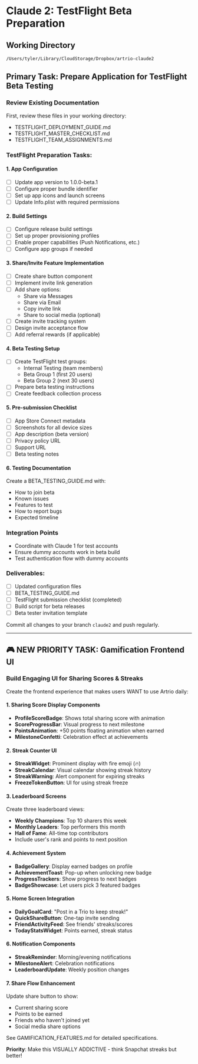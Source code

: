 # Claude 2: TestFlight Beta Preparation

## Working Directory
`/Users/tyler/Library/CloudStorage/Dropbox/artrio-claude2`

## Primary Task: Prepare Application for TestFlight Beta Testing

### Review Existing Documentation
First, review these files in your working directory:
- TESTFLIGHT_DEPLOYMENT_GUIDE.md
- TESTFLIGHT_MASTER_CHECKLIST.md
- TESTFLIGHT_TEAM_ASSIGNMENTS.md

### TestFlight Preparation Tasks:

#### 1. App Configuration
- [ ] Update app version to 1.0.0-beta.1
- [ ] Configure proper bundle identifier
- [ ] Set up app icons and launch screens
- [ ] Update Info.plist with required permissions

#### 2. Build Settings
- [ ] Configure release build settings
- [ ] Set up proper provisioning profiles
- [ ] Enable proper capabilities (Push Notifications, etc.)
- [ ] Configure app groups if needed

#### 3. Share/Invite Feature Implementation
- [ ] Create share button component
- [ ] Implement invite link generation
- [ ] Add share options:
  - Share via Messages
  - Share via Email
  - Copy invite link
  - Share to social media (optional)
- [ ] Create invite tracking system
- [ ] Design invite acceptance flow
- [ ] Add referral rewards (if applicable)

#### 4. Beta Testing Setup
- [ ] Create TestFlight test groups:
  - Internal Testing (team members)
  - Beta Group 1 (first 20 users)
  - Beta Group 2 (next 30 users)
- [ ] Prepare beta testing instructions
- [ ] Create feedback collection process

#### 5. Pre-submission Checklist
- [ ] App Store Connect metadata
- [ ] Screenshots for all device sizes
- [ ] App description (beta version)
- [ ] Privacy policy URL
- [ ] Support URL
- [ ] Beta testing notes

#### 6. Testing Documentation
Create a BETA_TESTING_GUIDE.md with:
- How to join beta
- Known issues
- Features to test
- How to report bugs
- Expected timeline

### Integration Points
- Coordinate with Claude 1 for test accounts
- Ensure dummy accounts work in beta build
- Test authentication flow with dummy accounts

### Deliverables:
- [ ] Updated configuration files
- [ ] BETA_TESTING_GUIDE.md
- [ ] TestFlight submission checklist (completed)
- [ ] Build script for beta releases
- [ ] Beta tester invitation template

Commit all changes to your branch `claude2` and push regularly.

---

## 🎮 NEW PRIORITY TASK: Gamification Frontend UI

### Build Engaging UI for Sharing Scores & Streaks

Create the frontend experience that makes users WANT to use Artrio daily:

#### 1. Sharing Score Display Components
- **ProfileScoreBadge**: Shows total sharing score with animation
- **ScoreProgressBar**: Visual progress to next milestone
- **PointsAnimation**: +50 points floating animation when earned
- **MilestoneConfetti**: Celebration effect at achievements

#### 2. Streak Counter UI
- **StreakWidget**: Prominent display with fire emoji (🔥)
- **StreakCalendar**: Visual calendar showing streak history
- **StreakWarning**: Alert component for expiring streaks
- **FreezeTokenButton**: UI for using streak freeze

#### 3. Leaderboard Screens
Create three leaderboard views:
- **Weekly Champions**: Top 10 sharers this week
- **Monthly Leaders**: Top performers this month  
- **Hall of Fame**: All-time top contributors
- Include user's rank and points to next position

#### 4. Achievement System
- **BadgeGallery**: Display earned badges on profile
- **AchievementToast**: Pop-up when unlocking new badge
- **ProgressTrackers**: Show progress to next badges
- **BadgeShowcase**: Let users pick 3 featured badges

#### 5. Home Screen Integration
- **DailyGoalCard**: "Post in a Trio to keep streak!"
- **QuickShareButton**: One-tap invite sending
- **FriendActivityFeed**: See friends' streaks/scores
- **TodayStatsWidget**: Points earned, streak status

#### 6. Notification Components
- **StreakReminder**: Morning/evening notifications
- **MilestoneAlert**: Celebration notifications
- **LeaderboardUpdate**: Weekly position changes

#### 7. Share Flow Enhancement
Update share button to show:
- Current sharing score
- Points to be earned
- Friends who haven't joined yet
- Social media share options

See GAMIFICATION_FEATURES.md for detailed specifications.

**Priority**: Make this VISUALLY ADDICTIVE - think Snapchat streaks but better!